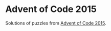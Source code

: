 # Advent of Code 2015

Solutions of puzzles from [Advent of Code 2015](https://adventofcode.com/2015).
